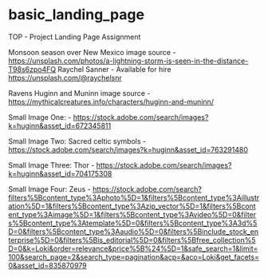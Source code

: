# basic_landing_page
TOP - Project Landing Page Assignment

Monsoon season over New Mexico image source -
https://unsplash.com/photos/a-lightning-storm-is-seen-in-the-distance-T98s6zpo4FQ
Raychel Sanner - Available for hire
https://unsplash.com/@raychelsnr

Ravens Huginn and Muninn image source - 
https://mythicalcreatures.info/characters/huginn-and-muninn/

Small Image One: - 
https://stock.adobe.com/search/images?k=huginn&asset_id=672345811

Small Image Two: Sacred celtic symbols - 
https://stock.adobe.com/search/images?k=huginn&asset_id=763291480

Small Image Three: Thor - 
https://stock.adobe.com/search/images?k=huginn&asset_id=704175308

Small Image Four: Zeus - 
https://stock.adobe.com/search?filters%5Bcontent_type%3Aphoto%5D=1&filters%5Bcontent_type%3Aillustration%5D=1&filters%5Bcontent_type%3Azip_vector%5D=1&filters%5Bcontent_type%3Aimage%5D=1&filters%5Bcontent_type%3Avideo%5D=0&filters%5Bcontent_type%3Atemplate%5D=0&filters%5Bcontent_type%3A3d%5D=0&filters%5Bcontent_type%3Aaudio%5D=0&filters%5Binclude_stock_enterprise%5D=0&filters%5Bis_editorial%5D=0&filters%5Bfree_collection%5D=0&k=Loki&order=relevance&price%5B%24%5D=1&safe_search=1&limit=100&search_page=2&search_type=pagination&acp=&aco=Loki&get_facets=0&asset_id=835870979